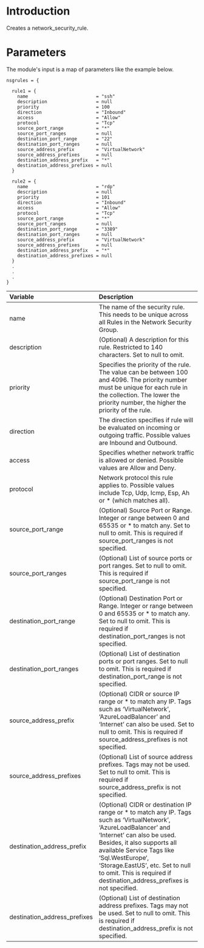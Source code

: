 # Introduction 
Creates a network_security_rule. 

# Parameters

The module's input is a map of parameters like the example below.
```
nsgrules = {

  rule1 = {
    name                         = "ssh"
    description                  = null
    priority                     = 100
    direction                    = "Inbound"
    access                       = "Allow"
    protocol                     = "Tcp"
    source_port_range            = "*"
    source_port_ranges           = null
    destination_port_range       = "22"
    destination_port_ranges      = null
    source_address_prefix        = "VirtualNetwork"
    source_address_prefixes      = null
    destination_address_prefix   = "*"
    destination_address_prefixes = null
  }

  rule2 = {
    name                         = "rdp"
    description                  = null
    priority                     = 101
    direction                    = "Inbound"
    access                       = "Allow"
    protocol                     = "Tcp"
    source_port_range            = "*"
    source_port_ranges           = null
    destination_port_range       = "3389"
    destination_port_ranges      = null
    source_address_prefix        = "VirtualNetwork"
    source_address_prefixes      = null
    destination_address_prefix   = "*"
    destination_address_prefixes = null
  }
  .
  .
  .
}
```
| Variable      | Description |
| :---        |    :----   |
| name      | The name of the security rule. This needs to be unique across all Rules in the Network Security Group.       |
| description   | (Optional) A description for this rule. Restricted to 140 characters. Set to null to omit.        |
| priority           | Specifies the priority of the rule. The value can be between 100 and 4096. The priority number must be unique for each rule in the collection. The lower the priority number, the higher the priority of the rule.   |
| direction   | The direction specifies if rule will be evaluated on incoming or outgoing traffic. Possible values are Inbound and Outbound.        |
| access   | Specifies whether network traffic is allowed or denied. Possible values are Allow and Deny.        |
| protocol   | Network protocol this rule applies to. Possible values include Tcp, Udp, Icmp, Esp, Ah or * (which matches all).        |
| source_port_range   | (Optional) Source Port or Range. Integer or range between 0 and 65535 or * to match any. Set to null to omit. This is required if source_port_ranges is not specified.        |
| source_port_ranges   | (Optional) List of source ports or port ranges. Set to null to omit. This is required if source_port_range is not specified.        |
| destination_port_range   | (Optional) Destination Port or Range. Integer or range between 0 and 65535 or * to match any. Set to null to omit. This is required if destination_port_ranges is not specified.        |
| destination_port_ranges   | (Optional) List of destination ports or port ranges. Set to null to omit. This is required if destination_port_range is not specified.        |
| source_address_prefix   | (Optional) CIDR or source IP range or * to match any IP. Tags such as ‘VirtualNetwork’, ‘AzureLoadBalancer’ and ‘Internet’ can also be used. Set to null to omit. This is required if source_address_prefixes is not specified.        |
| source_address_prefixes   | (Optional) List of source address prefixes. Tags may not be used. Set to null to omit. This is required if source_address_prefix is not specified.        |
| destination_address_prefix   | (Optional) CIDR or destination IP range or * to match any IP. Tags such as ‘VirtualNetwork’, ‘AzureLoadBalancer’ and ‘Internet’ can also be used. Besides, it also supports all available Service Tags like ‘Sql.WestEurope‘, ‘Storage.EastUS‘, etc. Set to null to omit. This is required if destination_address_prefixes is not specified.        |
| destination_address_prefixes   | (Optional) List of destination address prefixes. Tags may not be used. Set to null to omit. This is required if destination_address_prefix is not specified.        |
